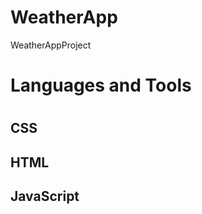 # WeatherApp
WeatherAppProject


<h1> Languages and Tools <h1>


CSS
-------------
HTML
-------------
<h2>JavaScript <h2>
